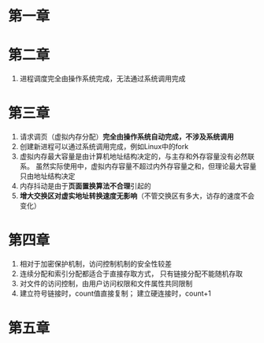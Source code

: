 # 第一章





# 第二章

1. 进程调度完全由操作系统完成，无法通过系统调用完成



# 第三章

1. 请求调页（虚拟内存分配）**完全由操作系统自动完成，不涉及系统调用**
2. 创建新进程可以通过系统调用完成，例如Linux中的fork
3. 虚拟内存最大容量是由计算机地址结构决定的，与主存和外存容量没有必然联系。
   虽然实际使用中，虚拟内存容量不超过内外存容量之和，但理论最大容量只由地址结构决定
4. 内存抖动是由于**页面置换算法不合理**引起的
5. **增大交换区对虚实地址转换速度无影响**（不管交换区有多大，访存的速度不会变化）





# 第四章

1. 相对于加密保护机制，访问控制机制的安全性较差
2. 连续分配和索引分配都适合于直接存取方式，
   只有链接分配不能随机存取
3. 对文件的访问控制，由用户访问权限和文件属性共同限制
4. 建立符号链接时，count值直接复制；
   建立硬连接时，count+1



# 第五章

